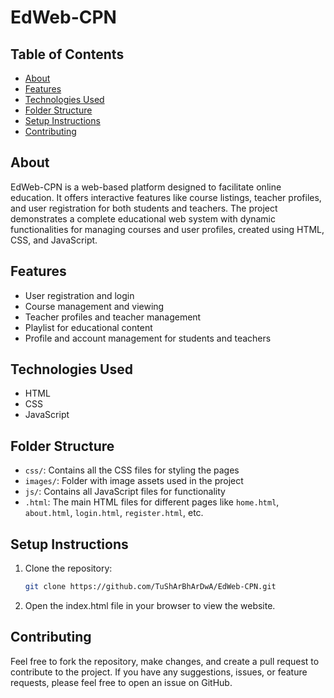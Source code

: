# EdWeb-CPN

## Table of Contents
- [About](#about)
- [Features](#features)
- [Technologies Used](#technologies-used)
- [Folder Structure](#folder-structure)
- [Setup Instructions](#setup-instructions)
- [Contributing](#contributing)

## About
EdWeb-CPN is a web-based platform designed to facilitate online education. It offers interactive features like course listings, teacher profiles, and user registration for both students and teachers. The project demonstrates a complete educational web system with dynamic functionalities for managing courses and user profiles, created using HTML, CSS, and JavaScript.

## Features
- User registration and login
- Course management and viewing
- Teacher profiles and teacher management
- Playlist for educational content
- Profile and account management for students and teachers

## Technologies Used
- HTML
- CSS
- JavaScript

## Folder Structure
- `css/`: Contains all the CSS files for styling the pages
- `images/`: Folder with image assets used in the project
- `js/`: Contains all JavaScript files for functionality
- `.html`: The main HTML files for different pages like `home.html`, `about.html`, `login.html`, `register.html`, etc.

## Setup Instructions
1. Clone the repository: 
   ```bash
   git clone https://github.com/TuShArBhArDwA/EdWeb-CPN.git
2. Open the index.html file in your browser to view the website.
## Contributing
Feel free to fork the repository, make changes, and create a pull request to contribute to the project. If you have any suggestions, issues, or feature requests, please feel free to open an issue on GitHub.
